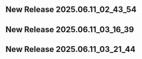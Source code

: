 ## New Release 2025.06.11_02_43_54
## New Release 2025.06.11_03_16_39
## New Release 2025.06.11_03_21_44
